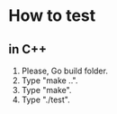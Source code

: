 
# How to test

## in C++
1. Please, Go build folder.
2. Type "make ..".
3. Type "make".
4. Type "./test". 

